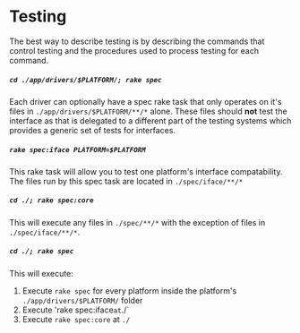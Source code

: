 # Testing
The best way to describe testing is by describing the commands that control testing and the procedures used to process testing for each command.

##### `cd ./app/drivers/$PLATFORM/; rake spec`
Each driver can optionally have a spec rake task that only operates on it's files in `./app/drivers/$PLATFORM/**/*` alone. These files should **not** test the interface as that is delegated to a different part of the testing systems which provides a generic set of tests for interfaces.

##### `rake spec:iface PLATFORM=$PLATFORM`
This rake task will allow you to test one platform's interface compatability. The files run by this spec task are located in `./spec/iface/**/*`

##### `cd ./; rake spec:core`
This will execute any files in `./spec/**/*` with the exception of files in `./spec/iface/**/*`.

##### `cd ./; rake spec`
This will execute:
 1. Execute `rake spec` for every platform inside the platform's `./app/drivers/$PLATFORM/` folder
 2. Execute 'rake spec:iface` at `./`
 2. Execute `rake spec:core` at `./`
